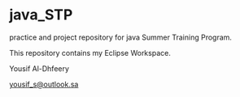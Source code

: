 # java_STP
practice and project repository for java Summer Training Program.

This repository contains my Eclipse Workspace.

Yousif Al-Dhfeery

yousif_s@outlook.sa

